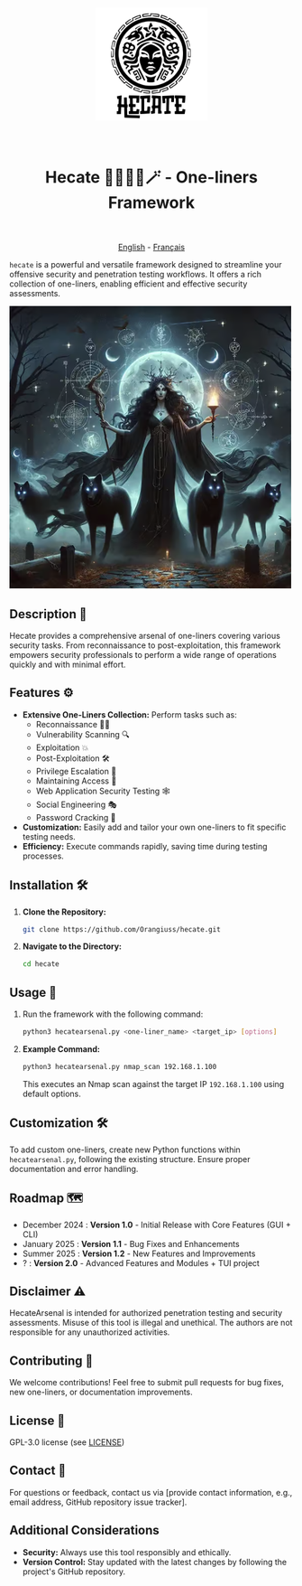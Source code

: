 <h1 align="center">
  <img src="img/logo_vf.png" alt="Hecate" width="200px">
  <br>
</h1>

<h1 align="center">
  <br>
    Hecate 🧙🏻‍♀️🔮🪄 - One-liners Framework
  <br>
  <br>
</h1>

<p align="center">
  <a href="https://github.com/Orangiuss/hecate/blob/main/README.md">English</a> 
    -
  <a href="https://github.com/Orangiuss/hecate/blob/main/README_FR.md">Français</a>
    <!-- -
  <a href="https://github.com/Orangiuss/hecate/blob/main/README_CN.md">中文</a>
    -
  <a href="https://github.com/Orangiuss/hecate/blob/main/README_JP.md">日本語</a> -->
</p>

`hecate` is a powerful and versatile framework designed to streamline your offensive security and penetration testing workflows. It offers a rich collection of one-liners, enabling efficient and effective security assessments.

![HecateDemo](img/HecateArsenal.png)

## Description 📝

Hecate provides a comprehensive arsenal of one-liners covering various security tasks. From reconnaissance to post-exploitation, this framework empowers security professionals to perform a wide range of operations quickly and with minimal effort.

## Features ⚙️

- **Extensive One-Liners Collection:** Perform tasks such as:
  - Reconnaissance 🕵️‍♀️
  - Vulnerability Scanning 🔍
  - Exploitation 💥
  - Post-Exploitation 🛠️
  - Privilege Escalation 👑
  - Maintaining Access 🔐
  - Web Application Security Testing 🕸️
  <!-- - Wireless Security Assessments 📡 -->
  - Social Engineering 🎭
  - Password Cracking 🔑
- **Customization:** Easily add and tailor your own one-liners to fit specific testing needs.
- **Efficiency:** Execute commands rapidly, saving time during testing processes.

## Installation 🛠️

1. **Clone the Repository:**

    ```bash
    git clone https://github.com/Orangiuss/hecate.git
    ```

2. **Navigate to the Directory:**

    ```bash
    cd hecate
    ```

## Usage 🚀

1. Run the framework with the following command:

    ```bash
    python3 hecatearsenal.py <one-liner_name> <target_ip> [options]
    ```

2. **Example Command:**

    ```bash
    python3 hecatearsenal.py nmap_scan 192.168.1.100
    ```

    This executes an Nmap scan against the target IP `192.168.1.100` using default options.

## Customization 🛠️

To add custom one-liners, create new Python functions within `hecatearsenal.py`, following the existing structure. Ensure proper documentation and error handling.

## Roadmap 🗺

- December 2024️ : **Version 1.0** - Initial Release with Core Features (GUI + CLI)
- January 2025️ : **Version 1.1** - Bug Fixes and Enhancements
- Summer 2025️ : **Version 1.2** - New Features and Improvements
- ? : **Version 2.0** - Advanced Features and Modules + TUI project

## Disclaimer ⚠️

HecateArsenal is intended for authorized penetration testing and security assessments. Misuse of this tool is illegal and unethical. The authors are not responsible for any unauthorized activities.

## Contributing 🤝

We welcome contributions! Feel free to submit pull requests for bug fixes, new one-liners, or documentation improvements.

## License 📜

GPL-3.0 license (see [LICENSE](https://github.com/Orangiuss/HecateArsenal/tree/main?tab=GPL-3.0-1-ov-file))

## Contact 📧

For questions or feedback, contact us via [provide contact information, e.g., email address, GitHub repository issue tracker].

## Additional Considerations

- **Security:** Always use this tool responsibly and ethically.
- **Version Control:** Stay updated with the latest changes by following the project's GitHub repository.
